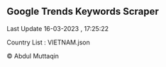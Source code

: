 

## Google Trends Keywords Scraper 
 
Last Update 16-03-2023 , 17:25:22

Country List :
VIETNAM.json



© Abdul Muttaqin 
